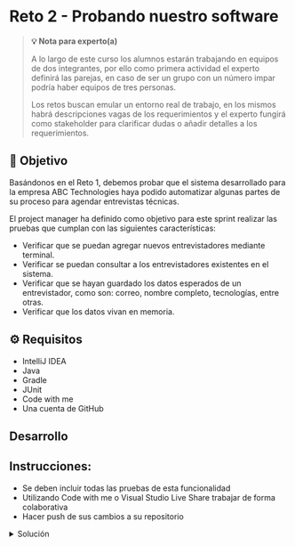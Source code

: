 # Reto 2 - Probando nuestro software

>**💡 Nota para experto(a)**
> 
> A lo largo de este curso los alumnos estarán trabajando en equipos de dos integrantes, por ello como primera actividad el experto definirá las parejas, en caso de ser un grupo con un número impar podría haber equipos de tres personas.
>
> Los retos buscan emular un entorno real de trabajo, en los mismos habrá descripciones vagas de los requerimientos y el experto fungirá como stakeholder para clarificar dudas o añadir detalles a los requerimientos.

## :dart: Objetivo

Basándonos en el Reto 1, debemos probar que el sistema desarrollado para la empresa ABC Technologies haya podido automatizar algunas partes de su proceso para agendar entrevistas técnicas.

El project manager ha definido como objetivo para este sprint realizar las pruebas que cumplan con las siguientes características:

- Verificar que se puedan agregar nuevos entrevistadores mediante terminal.
- Verificar se puedan consultar a los entrevistadores existentes en el sistema.
- Verificar que se hayan guardado los datos esperados de un entrevistador, como son: correo, nombre completo, tecnologías, entre otras.
- Verificar que los datos vivan en memoria.

## ⚙ Requisitos

- IntelliJ IDEA
- Java
- Gradle
- JUnit
- Code with me
- Una cuenta de GitHub

## Desarrollo

**Instrucciones:**
- 
- Se deben incluir todas las pruebas de esta funcionalidad
- Utilizando Code with me o Visual Studio Live Share trabajar de forma colaborativa
- Hacer push de sus cambios a su repositorio

<details>
  <summary>Solución</summary>

1. Realizamos las pruebas correspondientes para añadir un nuevo entrevistador y para obtener un entrevistador existente.

`MenuTest.java`
```java
package com.test.interviewer;

import org.junit.jupiter.api.AfterEach;
import org.junit.jupiter.api.BeforeEach;
import org.junit.jupiter.api.Test;

import java.io.ByteArrayInputStream;
import java.io.ByteArrayOutputStream;
import java.io.InputStream;
import java.io.PrintStream;

import static org.junit.jupiter.api.Assertions.assertTrue;

public class MenuTest {
    private final InputStream systemIn = System.in;
    private final PrintStream systemOut = System.out;

    private ByteArrayInputStream testIn;
    private ByteArrayOutputStream testOut;

    @BeforeEach
    public void setUpOutput() {
        testOut = new ByteArrayOutputStream();
        System.setOut(new PrintStream(testOut));
    }

    private void provideInput(String data) {
        testIn = new ByteArrayInputStream(data.getBytes());
        System.setIn(testIn);
    }

    private String getOutput() {
        return testOut.toString();
    }

    @AfterEach
    public void restoreSystemInputOutput() {
        System.setIn(systemIn);
        System.setOut(systemOut);
    }



    @Test
    public void addNewInterviewer () {
        final String interviewerName = "Interviewer Name";
        final String interviewerLastName = "Interviewer Lastname";
        final String interviewerEmail = "Interviewer Email";
        final String addNewInterviewerCommand = "1 \n "+ interviewerName + " \n " + interviewerLastName + " \n " + interviewerEmail + " \n 1 \n 3 \n";
        provideInput(addNewInterviewerCommand);

        Menu.main(new String[0]);
        final String output = getOutput();

        assertTrue(output.contains(interviewerName));
        assertTrue(output.contains(interviewerLastName));
        assertTrue(output.contains(interviewerEmail));
    }

    @Test
    public void getInterviewer () {
        final String interviewerName = "Interviewer Name";
        final String interviewerLastName = "Interviewer Lastname";
        final String interviewerEmail = "interviewer@mail.com";
        final String addNewInterviewerCommand = "1 \n "+ interviewerName + " \n " + interviewerLastName + " \n " + interviewerEmail + " \n 1 \n";
        final String getInterviewerCommand = "2 \n " + interviewerEmail + "\n ";
        final String exitCommand = "3 \n";
        provideInput(addNewInterviewerCommand + getInterviewerCommand + exitCommand);

        Menu.main(new String[0]);
        final String output = getOutput();

        assertTrue(output.contains(interviewerName));
        assertTrue(output.contains(interviewerLastName));
        assertTrue(output.contains(interviewerEmail));
    }
}

```

</details>